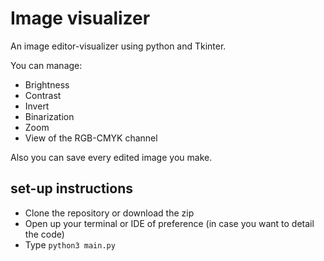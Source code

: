 # Image visualizer
An image editor-visualizer using python and Tkinter.

You can manage:
  
  - Brightness
  - Contrast
  - Invert
  - Binarization
  - Zoom
  - View of the RGB-CMYK channel
  
Also you can save every edited image you make.
  
## set-up instructions

- Clone the repository or download the zip
- Open up your terminal or IDE of preference (in case you want to detail the code)
- Type `python3 main.py`



